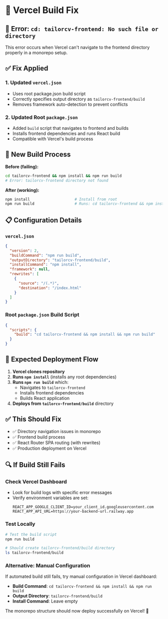 # 🔧 Vercel Build Fix

## 🚨 Error: `cd: tailorcv-frontend: No such file or directory`

This error occurs when Vercel can't navigate to the frontend directory properly in a monorepo setup.

## ✅ Fix Applied

### 1. Updated `vercel.json`
- Uses root package.json build script
- Correctly specifies output directory as `tailorcv-frontend/build`
- Removes framework auto-detection to prevent conflicts

### 2. Updated Root `package.json`
- Added `build` script that navigates to frontend and builds
- Installs frontend dependencies and runs React build
- Compatible with Vercel's build process

## 🚀 New Build Process

**Before (failing):**
```bash
cd tailorcv-frontend && npm install && npm run build
# Error: tailorcv-frontend directory not found
```

**After (working):**
```bash
npm install                    # Install from root
npm run build                  # Runs: cd tailorcv-frontend && npm install && npm run build
```

## 📋 Configuration Details

### `vercel.json`
```json
{
  "version": 2,
  "buildCommand": "npm run build",
  "outputDirectory": "tailorcv-frontend/build",
  "installCommand": "npm install",
  "framework": null,
  "rewrites": [
    {
      "source": "/(.*)",
      "destination": "/index.html"
    }
  ]
}
```

### Root `package.json` Build Script
```json
{
  "scripts": {
    "build": "cd tailorcv-frontend && npm install && npm run build"
  }
}
```

## 🎯 Expected Deployment Flow

1. **Vercel clones repository**
2. **Runs `npm install`** (installs any root dependencies)
3. **Runs `npm run build`** which:
   - Navigates to `tailorcv-frontend`
   - Installs frontend dependencies
   - Builds React application
4. **Deploys from `tailorcv-frontend/build`** directory

## ✅ This Should Fix

- ✅ Directory navigation issues in monorepo
- ✅ Frontend build process
- ✅ React Router SPA routing (with rewrites)
- ✅ Production deployment on Vercel

## 🔍 If Build Still Fails

### Check Vercel Dashboard
- Look for build logs with specific error messages
- Verify environment variables are set:
  ```
  REACT_APP_GOOGLE_CLIENT_ID=your_client_id.googleusercontent.com
  REACT_APP_API_URL=https://your-backend-url.railway.app
  ```

### Test Locally
```bash
# Test the build script
npm run build

# Should create tailorcv-frontend/build directory
ls tailorcv-frontend/build
```

### Alternative: Manual Configuration
If automated build still fails, try manual configuration in Vercel dashboard:
- **Build Command**: `cd tailorcv-frontend && npm install && npm run build`
- **Output Directory**: `tailorcv-frontend/build`
- **Install Command**: Leave empty

The monorepo structure should now deploy successfully on Vercel! 🚀